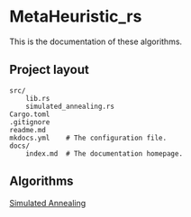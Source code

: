 # MetaHeuristic_rs

This is the documentation of these algorithms.

## Project layout

    src/
        lib.rs
        simulated_annealing.rs
    Cargo.toml
    .gitignore
    readme.md
    mkdocs.yml    # The configuration file.
    docs/
        index.md  # The documentation homepage.

## Algorithms

[Simulated Annealing](algorithms/simulated_annealing.md)
